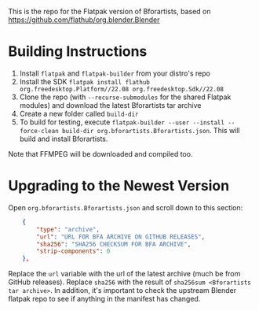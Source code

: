 This is the repo for the Flatpak version of Bforartists, based on https://github.com/flathub/org.blender.Blender

# Building Instructions
1. Install `flatpak` and `flatpak-builder` from your distro's repo
2. Install the SDK `flatpak install flathub org.freedesktop.Platform//22.08 org.freedesktop.Sdk//22.08`
3. Clone the repo (with `--recurse-submodules` for the shared Flatpak modules) and download the latest Bforartists tar archive
4. Create a new folder called `build-dir`
5. To build for testing, execute `flatpak-builder --user --install --force-clean build-dir org.bforartists.Bforartists.json`. This will build and install Bforartists.

Note that FFMPEG will be downloaded and compiled too.

# Upgrading to the Newest Version
Open `org.bforartists.Bforartists.json` and scroll down to this section:
```json
    {
        "type": "archive",
        "url": "URL FOR BFA ARCHIVE ON GITHUB RELEASES",
        "sha256": "SHA256 CHECKSUM FOR BFA ARCHIVE",
        "strip-components": 0 
    },
``` 

Replace the `url` variable with the url of the latest archive (much be from GitHub releases). Replace `sha256` with the result of `sha256sum <Bforartists tar archive>`. In addition, it's important to check the upstream Blender flatpak repo to see if anything in the manifest has changed.
